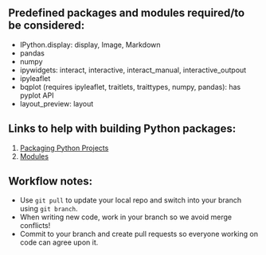 ## Predefined packages and modules required/to be considered:
- IPython.display: display, Image, Markdown
- pandas
- numpy
- ipywidgets: interact, interactive, interact_manual, interactive_outpout
- ipyleaflet
- bqplot (requires ipyleaflet, traitlets, traittypes, numpy, pandas): has pyplot API
- layout_preview: layout

## Links to help with building Python packages: 
1. [Packaging Python Projects](https://packaging.python.org/tutorials/packaging-projects/)
2. [Modules](https://docs.python.org/3/tutorial/modules.html)

## Workflow notes:
- Use `git pull` to update your local repo and switch into your branch using `git branch`.
- When writing new code, work in your branch so we avoid merge conflicts! 
- Commit to your branch and create pull requests so everyone working on code can agree upon it.
